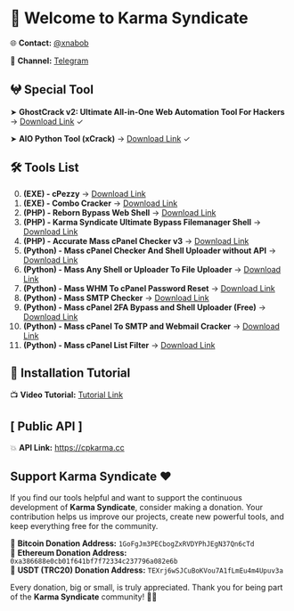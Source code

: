 # 👋 Welcome to Karma Syndicate

🌐 **Contact:** [@xnabob](https://t.me/xnabob)

📢 **Channel:** [Telegram](https://t.me/KarmaSyndicate)

## 𖤍 Special Tool
➤ **GhostCrack v2: Ultimate All-in-One Web Automation Tool For Hackers** → [Download Link](https://github.com/cpkarma/GhostCrack-v2) ✓

➤ **AIO Python Tool (xCrack)** → [Download Link](https://github.com/cpkarma/xCrack/) ✓

## 🛠 Tools List

00. **(EXE) - cPezzy** → [Download Link](https://github.com/cpkarma/cPezzy)
1.  **(EXE) - Combo Cracker** → [Download Link](https://github.com/cpkarma/Combo-Cracker/)
2. **(PHP) - Reborn Bypass Web Shell** → [Download Link](https://github.com/cpkarma/Reborn-PHP-Bypass-Webshell)
3. **(PHP) - Karma Syndicate Ultimate Bypass Filemanager Shell** → [Download Link](https://github.com/cpkarma/Karma-Syndicate-Bypass-Filemanager-Shell)
4. **(PHP) - Accurate Mass cPanel Checker v3** → [Download Link](https://github.com/cpkarma/cPanel-checker-v3)
5. **(Python) - Mass cPanel Checker And Shell Uploader without API** → [Download Link](https://github.com/cpkarma/Mass-cPanel-Checker-Python)
6. **(Python) - Mass Any Shell or Uploader To File Uploader** → [Download Link](https://github.com/cpkarma/Mass-Any-Shell-Or-Uploader-To-File-Upload)
7. **(Python) - Mass WHM To cPanel Password Reset** → [Download Link](https://github.com/cpkarma/Mass-WHM-To-cPanel-Account-Reset)
8. **(Python) - Mass SMTP Checker** → [Download Link](https://github.com/cpkarma/Mass-SMTP-Checker)
9. **(Python) - Mass cPanel 2FA Bypass and Shell Uploader (Free)** → [Download Link](https://github.com/cpkarma/cPanel-2FA-Bypass-FreeVersion)
10. **(Python) - Mass cPanel To SMTP and Webmail Cracker** → [Download Link](https://github.com/cpkarma/Mass-cPanel-To-SMTP-and-Webmail-Cracker)
11. **(Python) - Mass cPanel List Filter** → [Download Link](https://github.com/cpkarma/cpanel-filter)


## 🎥 Installation Tutorial 

📺 **Video Tutorial:** [Tutorial Link](https://www.youtube.com/watch?v=UJa3t1w4-AI)

## [ Public API ]

💥 **API Link:** https://cpkarma.cc

## **Support Karma Syndicate** ❤️  

If you find our tools helpful and want to support the continuous development of **Karma Syndicate**, consider making a donation. Your contribution helps us improve our projects, create new powerful tools, and keep everything free for the community.  

🔹 **Bitcoin Donation Address:** `1GoFgJm3PECbogZxRVDYPhJEgN37Qn6cTd`  
🔹 **Ethereum Donation Address:** `0xa386688e0cb01f641bf7f72334c237796a082e6b`  
🔹 **USDT (TRC20) Donation Address:** `TEXrj6wSJCuBoKVou7A1fLmEu4m4Upuv3a`  

Every donation, big or small, is truly appreciated. Thank you for being part of the **Karma Syndicate** community! 🚀💙  

<!---
cpkarma/cpkarma is a ✨ special ✨ repository because its `README.md` (this file) appears on your GitHub profile.
You can click the Preview link to take a look at your changes.
--->
